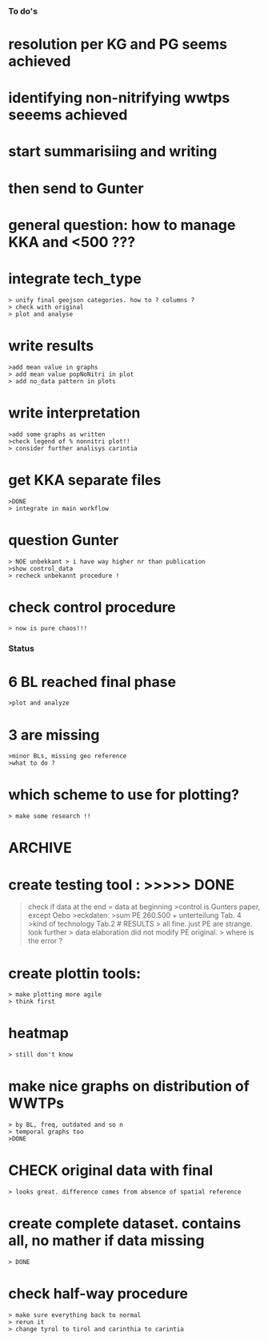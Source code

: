 ### To do's

# resolution per KG and PG seems achieved
# identifying non-nitrifying wwtps seeems achieved
# start summarisiing and writing 
# then send to Gunter

# general question: how to manage KKA and <500 ???

# integrate tech_type
    > unify final geojson categories. how to ? columns ?
    > check with original
    > plot and analyse

# write results
    >add mean value in graphs 
    > add mean value popNoNitri in plot
    > add no_data pattern in plots 

# write interpretation
    >add some graphs as written
    >check legend of % nonnitri plot!!
    > consider further analisys carintia

# get KKA separate files
    >DONE
    > integrate in main workflow

# question Gunter
    > NOE unbekkant > i have way higher nr than publication
    >show control_data 
    > recheck unbekannt procedure !

# check control procedure
    > now is pure chaos!!!

### Status
# 6 BL reached final phase
    >plot and analyze
# 3 are missing
    >minor BLs, missing geo reference
    >what to do ?

# which scheme to use for plotting?
    > make some research !!

# ARCHIVE
# create testing tool : >>>>> DONE
>check if data at the end = data at beginning
    >control is Gunters paper, except Oebo
    >eckdaten:
        >sum PE 260.500 + unterteilung Tab. 4
        >kind of technology Tab.2
    # RESULTS
        > all fine. just PE are strange. look further
        > data elaboration did not modify PE original. 
        > where is the error ? 

# create plottin tools:
    > make plotting more agile
    > think first
# heatmap
    > still don't know
# make nice graphs on distribution of WWTPs 
    > by BL, freq, outdated and so n
    > temporal graphs too
    >DONE

# CHECK original data with final
    > looks great. difference comes from absence of spatial reference

# create complete dataset. contains all, no mather if data missing 
    > DONE
# check half-way procedure 
    > make sure everything back to normal
    > rerun it 
    > change tyrol to tirol and carinthia to carintia